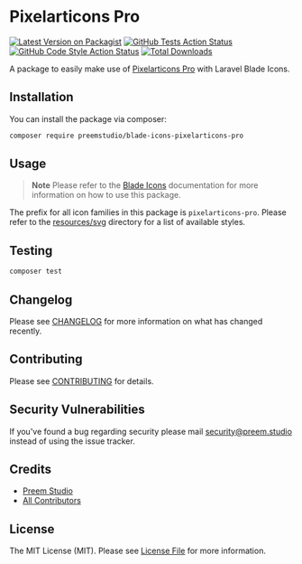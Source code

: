 # Pixelarticons Pro

[![Latest Version on Packagist](https://img.shields.io/packagist/v/preemstudio/blade-icons-pixelarticons-pro.svg?style=flat-square)](https://packagist.org/packages/preemstudio/blade-icons-pixelarticons-pro)
[![GitHub Tests Action Status](https://img.shields.io/github/actions/workflow/status/preemstudio/blade-icons-pixelarticons-pro/run-tests.yml?branch=main&label=tests&style=flat-square)](https://github.com/PreemStudio/blade-icons-pixelarticons-pro/actions?query=workflow%3Arun-tests+branch%3Amain)
[![GitHub Code Style Action Status](https://img.shields.io/github/actions/workflow/status/preemstudio/blade-icons-pixelarticons-pro/fix-php-code-style-issues.yml?branch=main&label=code%20style&style=flat-square)](https://github.com/PreemStudio/blade-icons-pixelarticons-pro/actions?query=workflow%3A"Fix+PHP+code+style+issues"+branch%3Amain)
[![Total Downloads](https://img.shields.io/packagist/dt/preemstudio/blade-icons-pixelarticons-pro.svg?style=flat-square)](https://packagist.org/packages/preemstudio/blade-icons-pixelarticons-pro)

A package to easily make use of [Pixelarticons Pro](https://pixelarticons.com/) with Laravel Blade Icons.

## Installation

You can install the package via composer:

```bash
composer require preemstudio/blade-icons-pixelarticons-pro
```

## Usage

> **Note**
> Please refer to the [Blade Icons](https://github.com/PreemStudio/blade-icons) documentation for more information on how to use this package.

The prefix for all icon families in this package is `pixelarticons-pro`. Please refer to the [resources/svg](/resources/svg) directory for a list of available styles.

## Testing

```bash
composer test
```

## Changelog

Please see [CHANGELOG](CHANGELOG.md) for more information on what has changed recently.

## Contributing

Please see [CONTRIBUTING](CONTRIBUTING.md) for details.

## Security Vulnerabilities

If you've found a bug regarding security please mail [security@preem.studio](mailto:security@preem.studio) instead of using the issue tracker.

## Credits

- [Preem Studio](https://github.com/PreemStudio)
- [All Contributors](../../contributors)

## License

The MIT License (MIT). Please see [License File](LICENSE.md) for more information.
